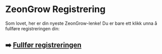 # ZeonGrow Registrering

Som lovet, her er din nyeste ZeonGrow-lenke! Du er bare ett klikk unna å fullføre registreringen din:

## ➡️ [Fullfør registreringen](https://tinyurl.com/bdz6wzsf)
